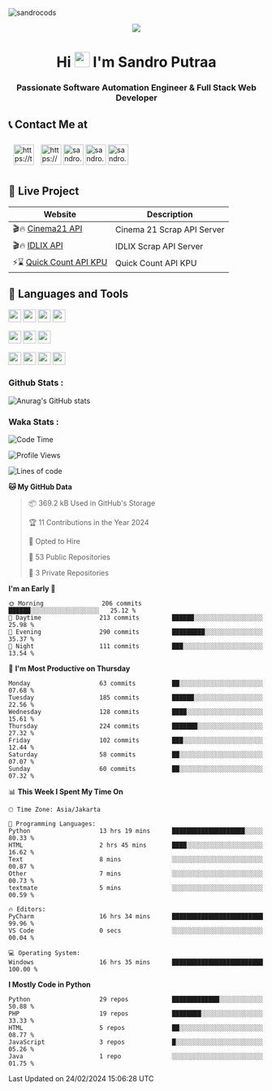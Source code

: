 

![sandrocods](https://cardivo.vercel.app/api?name=Martinus%20Krisandro%20Perdana%20Putra&description=Software%20Automation%20Engineer%20%7C%7C%20Full%20Stack%20Web%20Developer&image=https://avatars.githubusercontent.com/u/59155826?v=4&backgroundColor=%23ecf0f1)
<p align="center" style="p3">
<a href="https://github.com/antonkomarev/github-profile-views-counter">
    <img align="center"  src="https://komarev.com/ghpvc/?username=sandrocods&style=for-the-badge">
</a>
</p>



<h1 align="center" > Hi <img src="https://media.giphy.com/media/hvRJCLFzcasrR4ia7z/giphy.gif" width="30px"> I'm Sandro Putraa </h1>
<h3 align="center" style="p3">Passionate Software Automation Engineer & Full Stack Web Developer </h3>



## 📞 Contact Me at

<p align="left">
      <a href="https://t.me/sandroputraa" target="blank"><img align="center" src="https://www.vectorlogo.zone/logos/telegram/telegram-tile.svg" alt="https://t.me/sandroputraa" height="40" width="40" style="margin: 10" /></a>
    <a href="https://www.linkedin.com/in/sandro-putraa-34b80a19b/" target="blank"><img align="center" src="https://raw.githubusercontent.com/rahuldkjain/github-profile-readme-generator/master/src/images/icons/Social/linked-in-alt.svg" alt="https://www.linkedin.com/in/sandro-putraa-34b80a19b/" height="40" width="40" /></a>
    <a href="https://fb.com/sandro.putraaa" target="blank"><img align="center" src="https://raw.githubusercontent.com/rahuldkjain/github-profile-readme-generator/master/src/images/icons/Social/facebook.svg" alt="sandro.putraaa" height="40" width="40" /></a>
    <a href="https://instagram.com/sandro.putraa" target="blank"><img align="center" src="https://raw.githubusercontent.com/rahuldkjain/github-profile-readme-generator/master/src/images/icons/Social/instagram.svg" alt="sandro.putraa" height="40" width="40" /></a>
    <a href="https://wakatime.com/@sandrocods" target="blank"><img align="center" src="https://wakatime.com/static/img/wakatime-logo-text-vertical.png" alt="sandro.putraa" height="40" width="40" /></a>
   
</p>

## 🚀 Live Project


| Website             | Description     |
| ----------------- | --- |
| 🎬🔥 [Cinema21 API](https://cinema-21-scrapper.vercel.app/) | Cinema 21 Scrap API Server |
| 🎬🔥 [IDLIX API](https://idlix-api.vercel.app/) | IDLIX Scrap API Server |
| ⚡⌛ [Quick Count API KPU](https://api-real-count-2024.vercel.app/)| Quick Count API KPU |



## 🙌 Languages and Tools

<img src="https://img.shields.io/badge/-Git-white?style=for-the-badge&logo=git" height="25" /></img>
<img src="https://img.shields.io/badge/-GitHub-white?style=for-the-badge&logo=github&logoColor=007ACC" height="25" /></img> <img src="https://img.shields.io/badge/-VS%20Code-white?style=for-the-badge&logo=visual-studio-code&logoColor=007ACC" height="25" /></img> <img src="https://img.shields.io/badge/-Pycharm-white?style=for-the-badge&logo=pycharm&logoColor=007ACC" height="25" /></img>

<img src="https://img.shields.io/badge/-Laravel-white?style=for-the-badge&logo=laravel&logoColor=007ACC" height="25" /></img>
<img src="https://img.shields.io/badge/-Flask-white?style=for-the-badge&logo=flask&logoColor=007ACC" height="25" /></img>
<img src="https://img.shields.io/badge/-Selenium-white?style=for-the-badge&logo=selenium&logoColor=007ACC" height="25" /></img>

<img src="https://img.shields.io/badge/-Python-white?style=for-the-badge&logo=python&logoColor=007ACC" height="25" /></img>
<img src="https://img.shields.io/badge/-Php-white?style=for-the-badge&logo=php&logoColor=007ACC" height="25" /></img>
<img src="https://img.shields.io/badge/-java-white?style=for-the-badge&logo=java&logoColor=007ACC" height="25" /></img>
<img src="https://img.shields.io/badge/-c++-white?style=for-the-badge&logo=c%2B%2B&logoColor=007ACC" height="25" /></img>



### Github Stats :
![Anurag's GitHub stats](https://github-readme-stats.vercel.app/api?username=sandrocods&show_icons=true&theme=transparent)


### Waka Stats :
<!--START_SECTION:waka-->
![Code Time](http://img.shields.io/badge/Code%20Time-1%2C920%20hrs%203%20mins-blue)

![Profile Views](http://img.shields.io/badge/Profile%20Views-9-blue)

![Lines of code](https://img.shields.io/badge/From%20Hello%20World%20I%27ve%20Written-1.4%20million%20lines%20of%20code-blue)

**🐱 My GitHub Data** 

> 📦 369.2 kB Used in GitHub's Storage 
 > 
> 🏆 11 Contributions in the Year 2024
 > 
> 💼 Opted to Hire
 > 
> 📜 53 Public Repositories 
 > 
> 🔑 3 Private Repositories 
 > 
**I'm an Early 🐤** 

```text
🌞 Morning                206 commits         ██████░░░░░░░░░░░░░░░░░░░   25.12 % 
🌆 Daytime                213 commits         ██████░░░░░░░░░░░░░░░░░░░   25.98 % 
🌃 Evening                290 commits         █████████░░░░░░░░░░░░░░░░   35.37 % 
🌙 Night                  111 commits         ███░░░░░░░░░░░░░░░░░░░░░░   13.54 % 
```
📅 **I'm Most Productive on Thursday** 

```text
Monday                   63 commits          ██░░░░░░░░░░░░░░░░░░░░░░░   07.68 % 
Tuesday                  185 commits         ██████░░░░░░░░░░░░░░░░░░░   22.56 % 
Wednesday                128 commits         ████░░░░░░░░░░░░░░░░░░░░░   15.61 % 
Thursday                 224 commits         ███████░░░░░░░░░░░░░░░░░░   27.32 % 
Friday                   102 commits         ███░░░░░░░░░░░░░░░░░░░░░░   12.44 % 
Saturday                 58 commits          ██░░░░░░░░░░░░░░░░░░░░░░░   07.07 % 
Sunday                   60 commits          ██░░░░░░░░░░░░░░░░░░░░░░░   07.32 % 
```


📊 **This Week I Spent My Time On** 

```text
🕑︎ Time Zone: Asia/Jakarta

💬 Programming Languages: 
Python                   13 hrs 19 mins      ████████████████████░░░░░   80.33 % 
HTML                     2 hrs 45 mins       ████░░░░░░░░░░░░░░░░░░░░░   16.62 % 
Text                     8 mins              ░░░░░░░░░░░░░░░░░░░░░░░░░   00.87 % 
Other                    7 mins              ░░░░░░░░░░░░░░░░░░░░░░░░░   00.73 % 
textmate                 5 mins              ░░░░░░░░░░░░░░░░░░░░░░░░░   00.59 % 

🔥 Editors: 
PyCharm                  16 hrs 34 mins      █████████████████████████   99.96 % 
VS Code                  0 secs              ░░░░░░░░░░░░░░░░░░░░░░░░░   00.04 % 

💻 Operating System: 
Windows                  16 hrs 35 mins      █████████████████████████   100.00 % 
```

**I Mostly Code in Python** 

```text
Python                   29 repos            █████████████░░░░░░░░░░░░   50.88 % 
PHP                      19 repos            ████████░░░░░░░░░░░░░░░░░   33.33 % 
HTML                     5 repos             ██░░░░░░░░░░░░░░░░░░░░░░░   08.77 % 
JavaScript               3 repos             █░░░░░░░░░░░░░░░░░░░░░░░░   05.26 % 
Java                     1 repo              ░░░░░░░░░░░░░░░░░░░░░░░░░   01.75 % 
```




 Last Updated on 24/02/2024 15:06:28 UTC
<!--END_SECTION:waka-->
